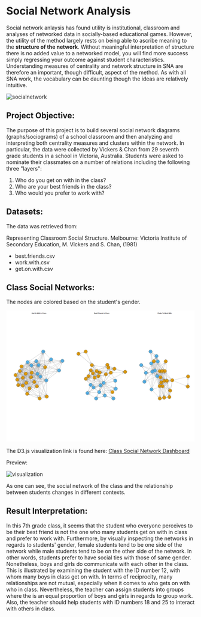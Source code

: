 # Social Network Analysis

Social network anlaysis has found utility is institutional, classroom and analyses of networked data in socially-based educational games. However, the utility of the method largely rests on being able to ascribe meaning to the **structure of the network**. Without meaningful interpretation of structure there is no added value to a networked model, you will find more success simply regressing your outcome against student characteristics.  Understanding measures of centrality and network structure in SNA are therefore an important, though difficult, aspect of the method. As with all SNA work, the vocabulary can be daunting though the ideas are relatively intuitive.

![socialnetwork](http://www.pacificrisa.org/wp-content/uploads/2013/11/Full-Network-Region-Degree-Fruchterman-Reingold-12K-4000x4000-1024x1024.jpg)

## Project Objective:

The purpose of this project is to build several social network diagrams (graphs/sociograms) of a school classroom and then analyzing and interpreting both centrality measures and clusters within the network. In particular, the data were collected by Vickers & Chan from 29 seventh grade students in a school in Victoria, Australia. Students were asked to nominate their classmates on a number of relations including the following three "layers":  

1. Who do you get on with in the class?  
2. Who are your best friends in the class?  
3. Who would you prefer to work with? 

## Datasets: 

The data was retrieved from:

Representing Classroom Social Structure. Melbourne: Victoria Institute of
Secondary Education, M. Vickers and S. Chan, (1981)

* best.friends.csv
* work.with.csv
* get.on.with.csv

## Class Social Networks:

The nodes are colored based on the student's gender. 

![BestFriends](https://github.com/lizarova777/Social_Network_Analysis_Project2/blob/master/Class_Social_Network.png)

The D3.js visualization link is found here: [Class Social Network Dashboard](https://cdpn.io/al3868/debug/gObExjg)

Preview:

![visualization](https://github.com/lizarova777/Social_Network_Analysis_Project2/blob/master/D3ClassSocialNetworks.gif)

As one can see, the social network of the class and the relationship between students changes in different contexts. 

## Result Interpretation:

In this 7th grade class, it seems that the student who everyone perceives to be their best friend is not the one who many students get on with in class and prefer to work with. Furthermore, by visually inspecting the networks in regards to students' gender, female students tend to be one side of the network while male students tend to be on the other side of the network. In other words, students prefer to have social ties with those of same gender. Nonetheless, boys and girls do communicate with each other in the class. This is illustrated by examining the student with the ID number 12, with whom many boys in class get on with. In terms of reciprocity, many relationships are not mutual, especially when it comes to who gets on with who in class. Nevertheless, the teacher can assign students into groups where the is an equal proportion of boys and girls in regards to group work. Also, the teacher should help students with ID numbers 18 and 25 to interact with others in class.